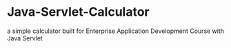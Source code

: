 # Java-Servlet-Calculator
a simple calculator built for Enterprise Application Development Course with Java Servlet

